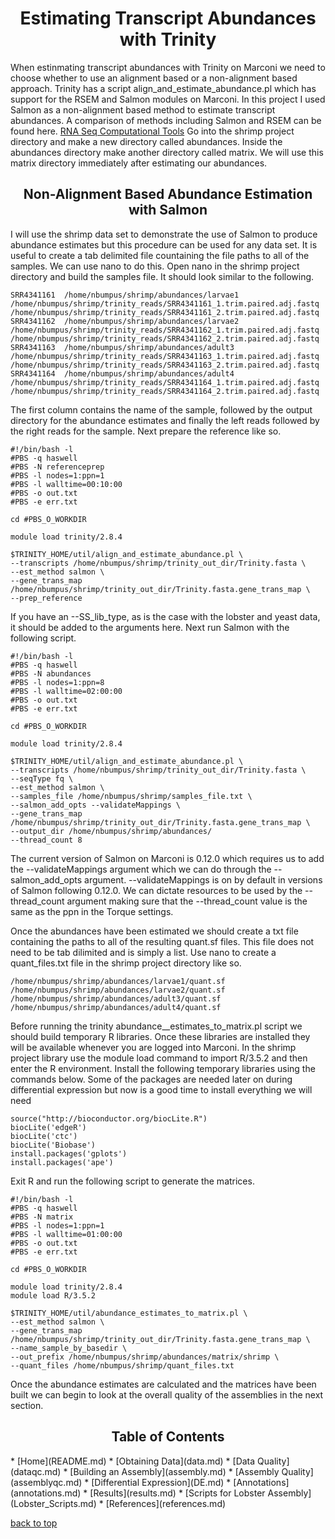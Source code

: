 <h1 align="center">Estimating Transcript Abundances with Trinity<a id="top"></a></h1>

<p>When estinmating transcript abundances with Trinity on Marconi we need to choose whether to use an alignment based or a non-alignment based approach.  Trinity has a script align_and_estimate_abundance.pl which has support for the RSEM and Salmon modules on Marconi.  In this project I used Salmon as a non-alignment based method to estimate transcript abundances.  A comparison of methods including Salmon and RSEM can be found here.  <a href="https://bmcgenomics.biomedcentral.com/articles/10.1186/s12864-017-4002-1" target="_blank">RNA Seq Computational Tools</a>  Go into the shrimp project directory and make a new directory called abundances.  Inside the abundances directory make another directory called matrix.  We will use this matrix directory immediately after estimating our abundances.</p>

<h2 align="center">Non-Alignment Based Abundance Estimation with Salmon</h2>

<p>I will use the shrimp data set to demonstrate the use of Salmon to produce abundance estimates but this procedure can be used for any data set.  It is useful to create a tab delimited file countaining the file paths to all of the samples.  We can use nano to do this.  Open nano in the shrimp project directory and build the samples file.  It should look similar to the following.</p>

```
SRR4341161	/home/nbumpus/shrimp/abundances/larvae1 /home/nbumpus/shrimp/trinity_reads/SRR4341161_1.trim.paired.adj.fastq   /home/nbumpus/shrimp/trinity_reads/SRR4341161_2.trim.paired.adj.fastq
SRR4341162	/home/nbumpus/shrimp/abundances/larvae2 /home/nbumpus/shrimp/trinity_reads/SRR4341162_1.trim.paired.adj.fastq   /home/nbumpus/shrimp/trinity_reads/SRR4341162_2.trim.paired.adj.fastq
SRR4341163	/home/nbumpus/shrimp/abundances/adult3  /home/nbumpus/shrimp/trinity_reads/SRR4341163_1.trim.paired.adj.fastq   /home/nbumpus/shrimp/trinity_reads/SRR4341163_2.trim.paired.adj.fastq
SRR4341164	/home/nbumpus/shrimp/abundances/adult4  /home/nbumpus/shrimp/trinity_reads/SRR4341164_1.trim.paired.adj.fastq   /home/nbumpus/shrimp/trinity_reads/SRR4341164_2.trim.paired.adj.fastq
```
<p>The first column contains the name of the sample, followed by the output directory for the abundance estimates and finally the left reads followed by the right reads for the sample.  Next prepare the reference like so.</p>

```
#!/bin/bash -l
#PBS -q haswell
#PBS -N referenceprep
#PBS -l nodes=1:ppn=1
#PBS -l walltime=00:10:00
#PBS -o out.txt
#PBS -e err.txt

cd #PBS_O_WORKDIR

module load trinity/2.8.4

$TRINITY_HOME/util/align_and_estimate_abundance.pl \
--transcripts /home/nbumpus/shrimp/trinity_out_dir/Trinity.fasta \
--est_method salmon \
--gene_trans_map /home/nbumpus/shrimp/trinity_out_dir/Trinity.fasta.gene_trans_map \
--prep_reference
```

<p>If you have an --SS_lib_type, as is the case with the lobster and yeast data, it should be added to the arguments here.  Next run Salmon with the following script.</p>

```
#!/bin/bash -l
#PBS -q haswell
#PBS -N abundances
#PBS -l nodes=1:ppn=8
#PBS -l walltime=02:00:00
#PBS -o out.txt
#PBS -e err.txt

cd #PBS_O_WORKDIR

module load trinity/2.8.4

$TRINITY_HOME/util/align_and_estimate_abundance.pl \
--transcripts /home/nbumpus/shrimp/trinity_out_dir/Trinity.fasta \
--seqType fq \
--est_method salmon \
--samples_file /home/nbumpus/shrimp/samples_file.txt \
--salmon_add_opts --validateMappings \
--gene_trans_map /home/nbumpus/shrimp/trinity_out_dir/Trinity.fasta.gene_trans_map \
--output_dir /home/nbumpus/shrimp/abundances/
--thread_count 8
```
<p>The current version of Salmon on Marconi is 0.12.0 which requires us to add the --validateMappings argument which we can do through the --salmon_add_opts argument.  --validateMappings is on by default in versions of Salmon following 0.12.0.  We can dictate resources to be used by the --thread_count argument making sure that the --thread_count value is the same as the ppn in the Torque settings.</p>

<p>Once the abundances have been estimated we should create a txt file containing the paths to all of the resulting quant.sf files. This file does not need to be tab dilimited and is simply a list.  Use nano to create a quant_files.txt file in the shrimp project directory like so.</p>

```
/home/nbumpus/shrimp/abundances/larvae1/quant.sf
/home/nbumpus/shrimp/abundances/larvae2/quant.sf
/home/nbumpus/shrimp/abundances/adult3/quant.sf
/home/nbumpus/shrimp/abundances/adult4/quant.sf
```
<p>Before running the trinity abundance__estimates_to_matrix.pl script we should build temporary R libraries.  Once these libraries are installed they will be available whenever you are logged into Marconi.  In the shrimp project library use the module load command to import R/3.5.2 and then enter the R environment. Install the following temporary libraries using the commands below.  Some of the packages are needed later on during differential expression but now is a good time to install everything we will need</p>

```
source("http://bioconductor.org/biocLite.R")
biocLite('edgeR')
biocLite('ctc')
biocLite('Biobase')
install.packages('gplots')
install.packages('ape')
```

<p>Exit R and run the following script to generate the matrices.</p>

```
#!/bin/bash -l
#PBS -q haswell
#PBS -N matrix
#PBS -l nodes=1:ppn=1
#PBS -l walltime=01:00:00
#PBS -o out.txt
#PBS -e err.txt

cd #PBS_O_WORKDIR

module load trinity/2.8.4
module load R/3.5.2

$TRINITY_HOME/util/abundance_estimates_to_matrix.pl \
--est_method salmon \
--gene_trans_map /home/nbumpus/shrimp/trinity_out_dir/Trinity.fasta.gene_trans_map \
--name_sample_by_basedir \
--out_prefix /home/nbumpus/shrimp/abundances/matrix/shrimp \
--quant_files /home/nbumpus/shrimp/quant_files.txt
```
<p>Once the abundance estimates are calculated and the matrices have been built we can begin to look at the overall quality of the assemblies in the next section.</p>

<h2 align="center">Table of Contents</h2>
* [Home](README.md)
* [Obtaining Data](data.md)
* [Data Quality](dataqc.md)
* [Building an Assembly](assembly.md)
* [Assembly Quality](assemblyqc.md)
* [Differential Expression](DE.md)
* [Annotations](annotations.md)
* [Results](results.md)
* [Scripts for Lobster Assembly](Lobster_Scripts.md)
* [References](references.md)
<p><a href="#top">back to top</a></p>
